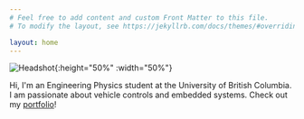 ```yaml
---
# Feel free to add content and custom Front Matter to this file.
# To modify the layout, see https://jekyllrb.com/docs/themes/#overriding-theme-defaults

layout: home
---
```


![Headshot](images/headshot.jpg){:height="50%" :width="50%"}

Hi, I'm an Engineering Physics student at the University of British Columbia. I am passionate about vehicle controls and embedded systems. Check out my [portfolio](./portfolio/)!